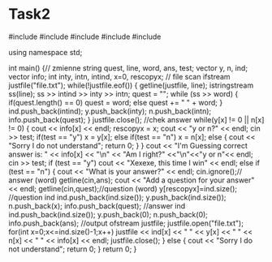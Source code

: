 # Task2
#include <iostream>
#include <fstream>
#include <sstream>
#include <string>
#include <vector>

using namespace std;

int main() 
{// zmienne
  string quest, line, word, ans, test;
	vector<int> y, n, ind;
	vector<string> info;
	int inty, intn, intind, x=0, rescopyx;
// file scan
	ifstream justfile("file.txt");
	while(!justfile.eof())
  {
		getline(justfile, line);
		istringstream ss(line);
	  ss >> intind >> inty >> intn;
		quest = "";
		while (ss >> word)
    {
			if(quest.length() == 0) quest = word;
			else quest += " " + word;
		}
		ind.push_back(intind);
		y.push_back(inty);
		n.push_back(intn);
		info.push_back(quest);
	}
	justfile.close();
	//chek answer
	while(y[x] != 0 || n[x] != 0)
  {
  	cout << info[x] << endl;
    rescopyx = x;
  	cout << "y or n?" << endl;
  	cin >> test;
  	if(test == "y") x = y[x]; 
    else if(test == "n") x = n[x];
    else 
    {
      cout << "Sorry I do not understand";
      return 0;
    }
	}
	cout << "I'm Guessing correct answer is: " << info[x] << "\n" << "Am I right?" <<"\n"<<"y or n"<< endl;
	cin >> test;
	if (test == "y") cout << "Xexexe, this time I win" << endl;
	else if (test == "n")
  {
	cout << "What is your answer?" << endl;
  cin.ignore();// answer (word)
	getline(cin,ans);
	cout << "Add a question for your answer" << endl;
	getline(cin,quest);//question (word)
  y[rescopyx]=ind.size();
  //question ind
  ind.push_back(ind.size());
	y.push_back(ind.size());
	n.push_back(x);
	info.push_back(quest);
  //answer ind
  ind.push_back(ind.size());
	y.push_back(0);
	n.push_back(0);
	info.push_back(ans);
  //output
  ofstream justfile;
  justfile.open("file.txt");
  for(int x=0;x<=ind.size()-1;x++) justfile << ind[x] << " " << y[x] << " " << n[x] << " " << info[x] << endl;
  justfile.close();
	}
  else 
  {
    cout << "Sorry I do not understand";
    return 0;
  }
	return 0;
}
